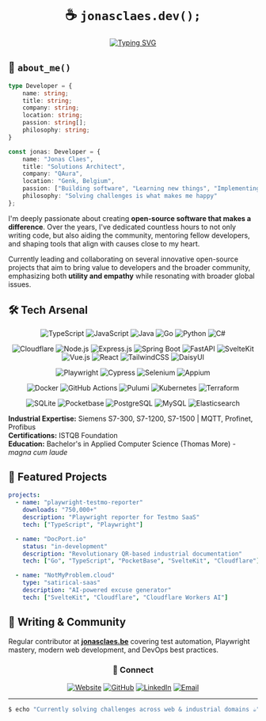 <div align="center">
  
# ☕ `jonasclaes.dev();`

[![Typing SVG](https://readme-typing-svg.demolab.com?font=Fira+Code&pause=1000&color=2bbc8a&center=true&vCenter=true&random=false&width=435&lines=Solutions+Architect;Quality+Engineer;Open+Source+Creator;Challenge+Solver)](https://git.io/typing-svg)

</div>

## 👋 `about_me()`
```typescript
type Developer = {
    name: string;
    title: string;
    company: string;
    location: string;
    passion: string[];
    philosophy: string;
}

const jonas: Developer = {
    name: "Jonas Claes",
    title: "Solutions Architect",
    company: "QAura",
    location: "Genk, Belgium",
    passion: ["Building software", "Learning new things", "Implementing quality"],
    philosophy: "Solving challenges is what makes me happy"
};
```

I'm deeply passionate about creating **open-source software that makes a difference**. Over the years, I've dedicated countless hours to not only writing code, but also aiding the community, mentoring fellow developers, and shaping tools that align with causes close to my heart.

Currently leading and collaborating on several innovative open-source projects that aim to bring value to developers and the broader community, emphasizing both **utility and empathy** while resonating with broader global issues.

## 🛠️ Tech Arsenal

<div align="center">

![TypeScript](https://img.shields.io/badge/TypeScript-%23007ACC.svg?style=for-the-badge&logo=typescript&logoColor=white)
![JavaScript](https://img.shields.io/badge/JavaScript-%23F7DF1E.svg?style=for-the-badge&logo=javascript&logoColor=black)
![Java](https://img.shields.io/badge/Java-%23ED8B00.svg?style=for-the-badge&logo=openjdk&logoColor=white)
![Go](https://img.shields.io/badge/Go-%2300ADD8.svg?style=for-the-badge&logo=go&logoColor=white)
![Python](https://img.shields.io/badge/Python-3670A0?style=for-the-badge&logo=python&logoColor=ffdd54)
![C#](https://img.shields.io/badge/C%23-%23239120.svg?style=for-the-badge&logo=csharp&logoColor=white)

![Cloudflare](https://img.shields.io/badge/Cloudflare-F38020?style=for-the-badge&logo=Cloudflare&logoColor=white)
![Node.js](https://img.shields.io/badge/Node.js-6DA55F?style=for-the-badge&logo=node.js&logoColor=white)
![Express.js](https://img.shields.io/badge/Express.js-%23404d59.svg?style=for-the-badge&logo=express&logoColor=%2361DAFB)
![Spring Boot](https://img.shields.io/badge/Spring%20Boot-%236DB33F.svg?style=for-the-badge&logo=spring&logoColor=white)
![FastAPI](https://img.shields.io/badge/FastAPI-005571?style=for-the-badge&logo=fastapi)
![SvelteKit](https://img.shields.io/badge/SvelteKit-%23f1413d.svg?style=for-the-badge&logo=svelte&logoColor=white)
![Vue.js](https://img.shields.io/badge/Vue.js-%2335495e.svg?style=for-the-badge&logo=vuedotjs&logoColor=%234FC08D)
![React](https://img.shields.io/badge/React-%2320232a.svg?style=for-the-badge&logo=react&logoColor=%2361DAFB)
![TailwindCSS](https://img.shields.io/badge/Tailwind%20CSS-%2338B2AC.svg?style=for-the-badge&logo=tailwind-css&logoColor=white)
![DaisyUI](https://img.shields.io/badge/DaisyUI-5A0EF8?style=for-the-badge&logo=daisyui&logoColor=white)

![Playwright](https://img.shields.io/badge/Playwright-2EAD33?style=for-the-badge&logo=playwright&logoColor=white)
![Cypress](https://img.shields.io/badge/Cypress-%23E5E5E5.svg?style=for-the-badge&logo=cypress&logoColor=058a5e)
![Selenium](https://img.shields.io/badge/Selenium-%43B02A.svg?style=for-the-badge&logo=selenium&logoColor=white)
![Appium](https://img.shields.io/badge/Appium-%23662D91.svg?style=for-the-badge&logo=appium&logoColor=white)

![Docker](https://img.shields.io/badge/Docker-%230db7ed.svg?style=for-the-badge&logo=docker&logoColor=white)
![GitHub Actions](https://img.shields.io/badge/GitHub%20Actions-%232671E5.svg?style=for-the-badge&logo=githubactions&logoColor=white)
![Pulumi](https://img.shields.io/badge/Pulumi-8A3391?style=for-the-badge&logo=pulumi&logoColor=white)
![Kubernetes](https://img.shields.io/badge/Kubernetes-%23326ce5.svg?style=for-the-badge&logo=kubernetes&logoColor=white)
![Terraform](https://img.shields.io/badge/Terraform-%235835CC.svg?style=for-the-badge&logo=terraform&logoColor=white)

![SQLite](https://img.shields.io/badge/SQLite-%2307405e.svg?style=for-the-badge&logo=sqlite&logoColor=white)
![Pocketbase](https://img.shields.io/badge/Pocketbase-%23B8DBE4.svg?style=for-the-badge&logo=pocketbase&logoColor=black)
![PostgreSQL](https://img.shields.io/badge/PostgreSQL-%23316192.svg?style=for-the-badge&logo=postgresql&logoColor=white)
![MySQL](https://img.shields.io/badge/MySQL-%2300758F.svg?style=for-the-badge&logo=mysql&logoColor=white)
![Elasticsearch](https://img.shields.io/badge/Elasticsearch-%23005571.svg?style=for-the-badge&logo=elasticsearch&logoColor=white)


</div>

**Industrial Expertise:** Siemens S7-300, S7-1200, S7-1500 | MQTT, Profinet, Profibus  
**Certifications:** ISTQB Foundation  
**Education:** Bachelor's in Applied Computer Science (Thomas More) - *magna cum laude*

## 🚀 Featured Projects

```yaml
projects:
  - name: "playwright-testmo-reporter"
    downloads: "750,000+"
    description: "Playwright reporter for Testmo SaaS"
    tech: ["TypeScript", "Playwright"]

  - name: "DocPort.io"
    status: "in-development"
    description: "Revolutionary QR-based industrial documentation"
    tech: ["Go", "TypeScript", "PocketBase", "SvelteKit", "Cloudflare"]

  - name: "NotMyProblem.cloud"
    type: "satirical-saas"
    description: "AI-powered excuse generator"
    tech: ["SvelteKit", "Cloudflare", "Cloudflare Workers AI"]
```

## 📝 Writing & Community

Regular contributor at **[jonasclaes.be](https://jonasclaes.be)** covering test automation, Playwright mastery, modern web development, and DevOps best practices.

<div align="center">

### 🤝 Connect

[![Website](https://img.shields.io/badge/Website-000000?style=for-the-badge&logo=About.me&logoColor=white)](https://jonasclaes.be)
[![GitHub](https://img.shields.io/badge/GitHub-%23121011.svg?style=for-the-badge&logo=github&logoColor=white)](https://github.com/jonasclaes)
[![LinkedIn](https://img.shields.io/badge/LinkedIn-%230077B5.svg?style=for-the-badge&logo=linkedin&logoColor=white)](https://linkedin.com/in/jonasclaes)
[![Email](https://img.shields.io/badge/Email-D14836?style=for-the-badge&logo=gmail&logoColor=white)](mailto:jonas@jonasclaes.be)

</div>

---

<div align="center">
  
```bash
$ echo "Currently solving challenges across web & industrial domains ☕"
```
  
</div>